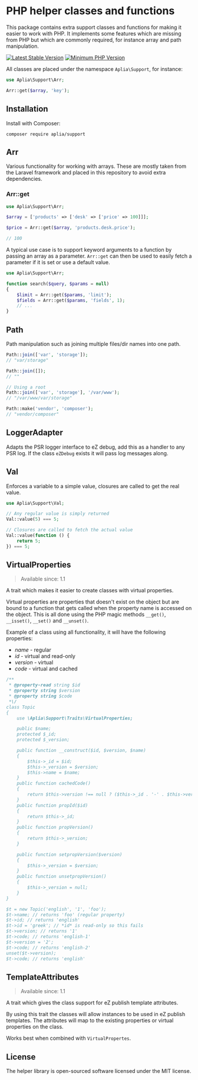 # PHP helper classes and functions

This package contains extra support classes and functions for making it
easier to work with PHP. It implements some features which are missing
from PHP but which are commonly required, for instance array and path
manipulation.

[![Latest Stable Version](https://img.shields.io/packagist/v/aplia/support.svg?style=flat-square)](https://packagist.org/packages/aplia/support)
[![Minimum PHP Version](https://img.shields.io/badge/php-%3E%3D%205.3-8892BF.svg?style=flat-square)](https://php.net/)

All classes are placed under the namespace `Aplia\Support`, for instance:

```php
use Aplia\Support\Arr;

Arr::get($array, 'key');
```

## Installation

Install with Composer:

```
composer require aplia/support
```

## Arr

Various functionality for working with arrays. These are mostly taken
from the Laravel framework and placed in this repository to avoid
extra dependencies.

### Arr::get

```php
use Aplia\Support\Arr;

$array = ['products' => ['desk' => ['price' => 100]]];

$price = Arr::get($array, 'products.desk.price');

// 100
```

A typical use case is to support keyword arguments to a function
by passing an array as a parameter. `Arr::get` can then be used
to easily fetch a parameter if it is set or use a default value.

```php
use Aplia\Support\Arr;

function search($query, $params = null)
{
    $limit = Arr::get($params, 'limit');
    $fields = Arr::get($params, 'fields', 1);
    // ...
}
```

## Path

Path manipulation such as joining multiple files/dir names into one
path.

```php
Path::join(['var', 'storage']);
// "var/storage"
```

```php
Path::join([]);
// ""
```

```php
// Using a root
Path::join(['var', 'storage'], '/var/www');
// "/var/www/var/storage"
```

```php
Path::make('vendor', 'composer');
// "vendor/composer"
```

## LoggerAdapter

Adapts the PSR logger interface to eZ debug, add this as a handler to
any PSR log. If the class `eZDebug` exists it will pass log messages
along.

## Val

Enforces a variable to a simple value, closures are called to get
the real value.

```php
use Aplia\Support\Val;

// Any regular value is simply returned
Val::value(5) === 5;

// Closures are called to fetch the actual value
Val::value(function () {
    return 5;
}) === 5;
```

## VirtualProperties

> Available since: 1.1

A trait which makes it easier to create classes with virtual properties.

Virtual properties are properties that doesn't exist on the object but are
bound to a function that gets called when the property name is accessed on
the object. This is all done using the PHP magic methods `__get()`, `__isset()`,
`__set()` and `__unset()`.

Example of a class using all functionality, it will have the following properties:

-   _name_ - regular
-   _id_ - virtual and read-only
-   _version_ - virtual
-   _code_ - virtual and cached

```php
/**
 * @property-read string $id
 * @property string $version
 * @property string $code
 *\/
class Topic
{
    use \Aplia\Support\Traits\VirtualProperties;

    public $name;
    protected $_id;
    protected $_version;

    public function __construct($id, $version, $name)
    {
        $this->_id = $id;
        $this->_version = $version;
        $this->name = $name;
    }
    public function cachedCode()
    {
        return $this->version !== null ? ($this->_id . '-' . $this->version) : $this->_id;
    }
    public function propId($id)
    {
        return $this->_id;
    }
    public function propVersion()
    {
        return $this->_version;
    }

    public function setpropVersion($version)
    {
        $this->_version = $version;
    }
    public function unsetpropVersion()
    {
        $this->_version = null;
    }
}

$t = new Topic('english', '1', 'foo');
$t->name; // returns 'foo' (regular property)
$t->id; // returns 'english'
$t->id = 'greek'; // *id* is read-only so this fails
$t->version; // returns '1'
$t->code; // returns 'english-1'
$t->version = '2';
$t->code; // returns 'english-2'
unset($t->version);
$t->code; // returns 'english'
```

## TemplateAttributes

> Available since: 1.1

A trait which gives the class support for eZ publish template attributes.

By using this trait the classes will allow instances to be used in eZ publish
templates. The attributes will map to the existing properties or virtual
properties on the class.

Works best when combined with `VirtualPropertes`.

## License

The helper library is open-sourced software licensed under the MIT license.
